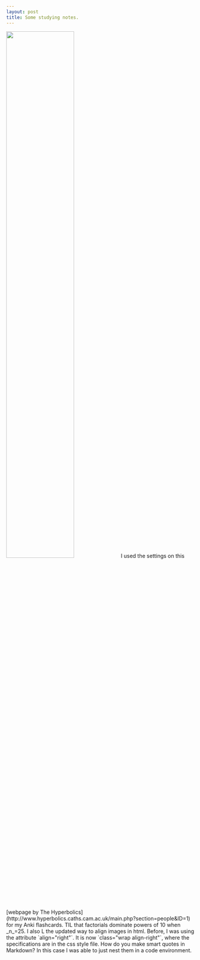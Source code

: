 ```yaml
---
layout: post
title: Some studying notes.
---
```

<img src="https://wh33les.github.io/images/factorialPowersOfTen.png" class="wrap align-right" height="60%" width="60%">
I used the settings on this [webpage by The Hyperbolics](http://www.hyperbolics.caths.cam.ac.uk/main.php?section=people&ID=1) for my Anki flashcards.  TIL that factorials dominate powers of 10 when _n_=25. I also L the updated way to align images in html. Before, I was using the attribute `align="right"`.  It is now `class="wrap align-right"`, where the specifications are in the css style file.  How do you make smart quotes in Markdown?  In this case I was able to just nest them in a code environment.   
